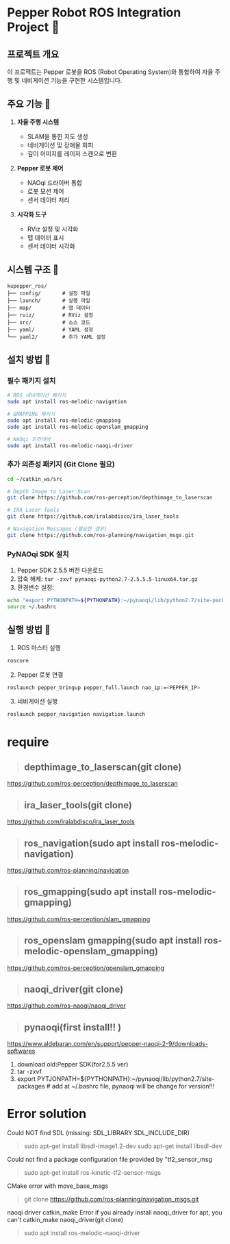 # Pepper Robot ROS Integration Project 🤖

## 프로젝트 개요

이 프로젝트는 Pepper 로봇을 ROS (Robot Operating System)와 통합하여 자율 주행 및 네비게이션 기능을 구현한 시스템입니다.

## 주요 기능 🎯

1. **자율 주행 시스템**
   - SLAM을 통한 지도 생성
   - 네비게이션 및 장애물 회피
   - 깊이 이미지를 레이저 스캔으로 변환

2. **Pepper 로봇 제어**
   - NAOqi 드라이버 통합
   - 로봇 모션 제어
   - 센서 데이터 처리

3. **시각화 도구**
   - RViz 설정 및 시각화
   - 맵 데이터 표시
   - 센서 데이터 시각화

## 시스템 구조 📂

```
kupepper_ros/
├── config/       # 설정 파일
├── launch/       # 실행 파일
├── map/          # 맵 데이터
├── rviz/         # RViz 설정
├── src/          # 소스 코드
├── yaml/         # YAML 설정
└── yaml2/        # 추가 YAML 설정
```

## 설치 방법 🔧

### 필수 패키지 설치

```bash
# ROS 네비게이션 패키지
sudo apt install ros-melodic-navigation

# GMAPPING 패키지
sudo apt install ros-melodic-gmapping
sudo apt install ros-melodic-openslam_gmapping

# NAOqi 드라이버
sudo apt install ros-melodic-naoqi-driver
```

### 추가 의존성 패키지 (Git Clone 필요)

```bash
cd ~/catkin_ws/src

# Depth Image to Laser Scan
git clone https://github.com/ros-perception/depthimage_to_laserscan

# IRA Laser Tools
git clone https://github.com/iralabdisco/ira_laser_tools

# Navigation Messages (필요한 경우)
git clone https://github.com/ros-planning/navigation_msgs.git
```

### PyNAOqi SDK 설치

1. Pepper SDK 2.5.5 버전 다운로드
2. 압축 해제: `tar -zxvf pynaoqi-python2.7-2.5.5.5-linux64.tar.gz`
3. 환경변수 설정:
```bash
echo "export PYTHONPATH=${PYTHONPATH}:~/pynaoqi/lib/python2.7/site-packages" >> ~/.bashrc
source ~/.bashrc
```

## 실행 방법 🚀

1. ROS 마스터 실행
```bash
roscore
```

2. Pepper 로봇 연결
```bash
roslaunch pepper_bringup pepper_full.launch nao_ip:=<PEPPER_IP>
```

3. 네비게이션 실행
```bash
roslaunch pepper_navigation navigation.launch
```


# require

> ## depthimage_to_laserscan(git clone)

https://github.com/ros-perception/depthimage_to_laserscan

> ## ira_laser_tools(git clone)

https://github.com/iralabdisco/ira_laser_tools

> ## ros_navigation(sudo apt install ros-melodic-navigation)

https://github.com/ros-planning/navigation

> ## ros_gmapping(sudo apt install ros-melodic-gmapping)

https://github.com/ros-perception/slam_gmapping

> ## ros_openslam gmapping(sudo apt install ros-melodic-openslam_gmapping)

https://github.com/ros-perception/openslam_gmapping

> ## naoqi_driver(git clone)

https://github.com/ros-naoqi/naoqi_driver

> ## pynaoqi(first install!! )

https://www.aldebaran.com/en/support/pepper-naoqi-2-9/downloads-softwares

1. download old:Pepper SDK(for2.5.5 ver)
2. tar -zxvf
3. export PYTJONPATH=${PYTHONPATH}:~/pynaoqi/lib/python2.7/site-packages # add at ~/.bashrc file, pynaoqi will be change for version!!!

# Error solution

Could NOT find SDL (missing: SDL_LIBRARY SDL_INCLUDE_DIR)

> sudo apt-get install libsdl-image1.2-dev sudo apt-get install libsdl-dev

Could not find a package configuration file provided by "tf2_sensor_msg

> sudo apt-get install ros-kinetic-tf2-sensor-msgs

CMake error with move_base_msgs

> git clone https://github.com/ros-planning/navigation_msgs.git

naoqi driver catkin_make Error if you already install naoqi_driver for apt, you can't catkin_make naoqi_driver(git clone)

> sudo apt install ros-melodic-naoqi-driver
